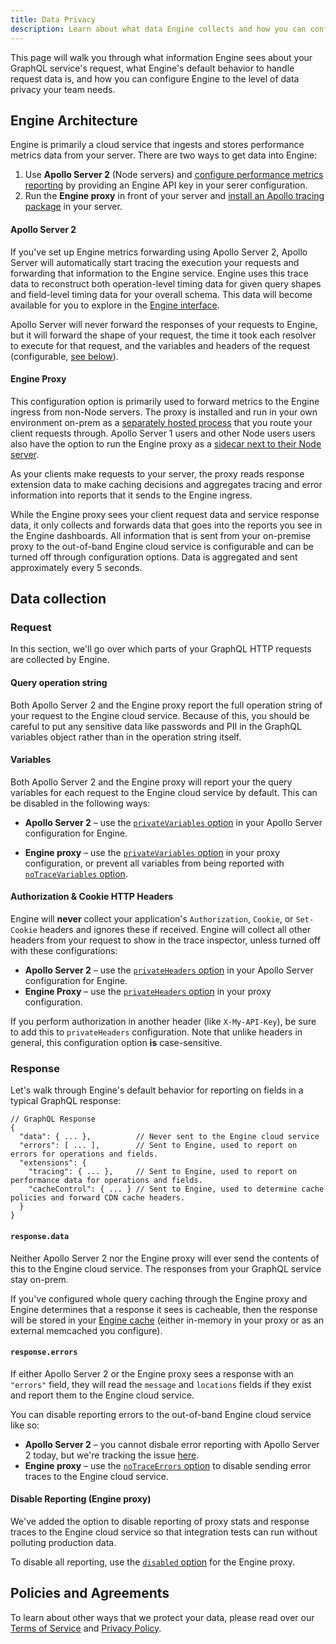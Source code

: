 ```yaml
---
title: Data Privacy
description: Learn about what data Engine collects and how you can configure Engine to ignore PII and other sensitive information.
---
```


This page will walk you through what information Engine sees about your GraphQL service's request, what Engine's default behavior to handle request data is, and how you can configure Engine to the level of data privacy your team needs.

<h2 id="architecture">Engine Architecture</h2>

Engine is primarily a cloud service that ingests and stores performance metrics data from your server. There are two ways to get data into Engine:

1. Use **Apollo Server 2** (Node servers) and [configure performance metrics reporting](https://www.apollographql.com/docs/apollo-server/features/metrics.html#Apollo-Engine) by providing an Engine API key in your serer configuration.
1. Run the **Engine proxy** in front of your server and [install an Apollo tracing package](https://www.apollographql.com/docs/engine/setup-standalone.html#supported-servers) in your server.

#### Apollo Server 2

If you've set up Engine metrics forwarding using Apollo Server 2, Apollo Server will automatically start tracing the execution your requests and forwarding that information to the Engine service. Engine uses this trace data to reconstruct both operation-level timing data for given query shapes and field-level timing data for your overall schema. This data will become available for you to explore in the [Engine interface](https://engine.apollographql.com/).

Apollo Server will never forward the responses of your requests to Engine, but it will forward the shape of your request, the time it took each resolver to execute for that request, and the variables and headers of the request (configurable, [see below](./data-privacy.html#data-collection)).

#### Engine Proxy

This configuration option is primarily used to forward metrics to the Engine ingress from non-Node servers. The proxy is installed and run in your own environment on-prem as a [separately hosted process](./setup-standalone.html) that you route your client requests through. Apollo Server 1 users and other Node users users also have the option to run the Engine proxy as a [sidecar next to their Node server](./setup-node.html).

As your clients make requests to your server, the proxy reads response extension data to make caching decisions and aggregates tracing and error information into reports that it sends to the Engine ingress.

While the Engine proxy sees your client request data and service response data, it only collects and forwards data that goes into the reports you see in the Engine dashboards. All information that is sent from your on-premise proxy to the out-of-band Engine cloud service is configurable and can be turned off through configuration options. Data is aggregated and sent approximately every 5 seconds.


<h2 id="data-collection">Data collection</h2>

<h3 id="request">Request</h3>

In this section, we'll go over which parts of your GraphQL HTTP requests are collected by Engine.

#### Query operation string

Both Apollo Server 2 and the Engine proxy report the full operation string of your request to the Engine cloud service. Because of this, you should be careful to put any sensitive data like passwords and PII in the GraphQL variables object rather than in the operation string itself.

#### Variables

Both Apollo Server 2 and the Engine proxy will report your the query variables for each request to the Engine cloud service by default. This can be disabled in the following ways:

- **Apollo Server 2** – use the [`privateVariables` option](https://www.apollographql.com/docs/apollo-server/api/apollo-server.html#EngineReportingOptions) in your Apollo Server configuration for Engine.

- **Engine proxy** – use the [`privateVariables` option](./proxy-config.html#Reporting) in your proxy configuration, or prevent all variables from being reported with [`noTraceVariables` option](./proxy-config.html#Reporting).

<h4 id="http-headers">Authorization & Cookie HTTP Headers</h4>

Engine will **never** collect your application's `Authorization`, `Cookie`, or `Set-Cookie` headers and ignores these if received. Engine will collect all other headers from your request to show in the trace inspector, unless turned off with these configurations:

- **Apollo Server 2** – use the [`privateHeaders` option](https://www.apollographql.com/docs/apollo-server/api/apollo-server.html#EngineReportingOptions) in your Apollo Server configuration for Engine.
- **Engine Proxy** – use the [`privateHeaders` option](./proxy-config.html#Reporting) in your proxy configuration.

If you perform authorization in another header (like `X-My-API-Key`), be sure to add this to `privateHeaders` configuration. Note that unlike headers in general, this configuration option **is** case-sensitive.

<h3 id="response">Response</h3>

Let's walk through Engine's default behavior for reporting on fields in a typical GraphQL response:

```
// GraphQL Response
{
  "data": { ... },          // Never sent to the Engine cloud service
  "errors": [ ... ],        // Sent to Engine, used to report on errors for operations and fields.
  "extensions": {
    "tracing": { ... },     // Sent to Engine, used to report on performance data for operations and fields.
    "cacheControl": { ... } // Sent to Engine, used to determine cache policies and forward CDN cache headers.
  }
} 
```

#### `response.data`

Neither Apollo Server 2 nor the Engine proxy will ever send the contents of this to the Engine cloud service. The responses from your GraphQL service stay on-prem.

If you've configured whole query caching through the Engine proxy and Engine determines that a response it sees is cacheable, then the response will be stored in your [Engine cache](./caching.html#config.stores) (either in-memory in your proxy or as an external memcached you configure).

#### `response.errors`

If either Apollo Server 2 or the Engine proxy sees a response with an `"errors"` field, they will read the `message` and `locations` fields if they exist and report them to the Engine cloud service.

You can disable reporting errors to the out-of-band Engine cloud service like so:

- **Apollo Server 2** – you cannot disbale error reporting with Apollo Server 2 today, but we're tracking the issue [here](https://github.com/apollographql/apollo-server/issues/1613).
- **Engine proxy** – use the [`noTraceErrors` option](./proxy-config.html#Reporting) to disable sending error traces to the Engine cloud service.

#### Disable Reporting (Engine proxy)

We've added the option to disable reporting of proxy stats and response traces to the Engine cloud service so that integration tests can run without polluting production data.

To disable all reporting, use the [`disabled` option](./proxy-config.html#Reporting) for the Engine proxy.

<h2 id="policies" title="Policies and Agreements">Policies and Agreements</h2>

To learn about other ways that we protect your data, please read over our [Terms of Service](https://www.apollographql.com/policies/terms) and [Privacy Policy](https://www.apollographql.com/policies/privacy).

